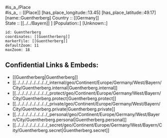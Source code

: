 ﻿---
location: [49.17,13.45] 
mapzoom: [7,12] 
mapmarker: city 
type: City
tags:
- geo/City


SpocWebEntityId: 30661
isDeleted: false
confidential: public

---
#is_a_/Place  
#is_a_ :: [[Place]] 
[has_place_longitude::13.45] 
[has_place_latitude::49.17] 
[name::Guentherberg] 
Country :: [[Germany]]  
State :: [[../../Bayern]] ] 
[Population::] 
[Unknown::] 


```leaflet
id: Guentherberg
coordinates: [[Guentherberg]] 
markerFile: [[Guentherberg]] 
defaultZoom: 11 
maxZoom: 18
```


## Confidential Links & Embeds: 
- [[Guentherberg|Guentherberg]]  
- [[../../../../../../../../_internal/geo/Continent/Europe/Germany/West/Bayern/City/Guentherberg.internal|Guentherberg.internal]] 
- [[../../../../../../../../_protect/geo/Continent/Europe/Germany/West/Bayern/City/Guentherberg.protect|Guentherberg.protect]] 
- [[../../../../../../../../_private/geo/Continent/Europe/Germany/West/Bayern/City/Guentherberg.private|Guentherberg.private]] 
- [[../../../../../../../../_personal/geo/Continent/Europe/Germany/West/Bayern/City/Guentherberg.personal|Guentherberg.personal]] 
- [[../../../../../../../../_secret/geo/Continent/Europe/Germany/West/Bayern/City/Guentherberg.secret|Guentherberg.secret]] 
